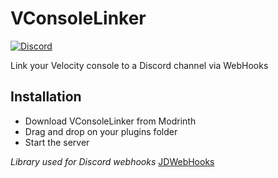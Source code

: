 # VConsoleLinker

[![Discord](https://img.shields.io/discord/899740810956910683?color=7289da&label=Discord)](https://discord.gg/5NMMzK5mAn)

Link your Velocity console to a Discord channel via WebHooks

## Installation
- Download VConsoleLinker from Modrinth
- Drag and drop on your plugins folder
- Start the server

*Library used for Discord webhooks* [JDWebHooks](https://github.com/4drian3d/JDWebHooks)